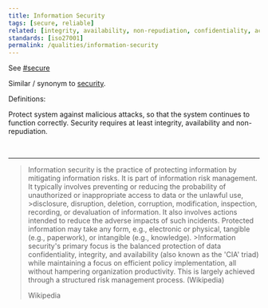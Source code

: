 ```yaml
---
title: Information Security
tags: [secure, reliable]
related: [integrity, availability, non-repudiation, confidentiality, accountability, authenticity, resistance, cyber-security]
standards: [iso27001]
permalink: /qualities/information-security
---
```


See [#secure](/tag-secure)

Similar / synonym to [security](/qualities/security).

Definitions:

<div class="arc42-help">

Protect system against malicious attacks, so that the system continues to function correctly. 
Security requires at least integrity, availability and non-repudiation.

</div><br>

<hr class="with-no-margin"/>

>Information security is the practice of protecting information by mitigating information risks. 
>It is part of information risk management. 
>It typically involves preventing or reducing the probability of unauthorized or inappropriate access to data or the unlawful use, >disclosure, disruption, deletion, corruption, modification, inspection, recording, or devaluation of information. 
>It also involves actions intended to reduce the adverse impacts of such incidents. 
>Protected information may take any form, e.g., electronic or physical, tangible (e.g., paperwork), or intangible (e.g., knowledge). >Information security's primary focus is the balanced protection of data confidentiality, integrity, and availability (also known as the 'CIA' triad) while maintaining a focus on efficient policy implementation, all without hampering organization productivity. 
>This is largely achieved through a structured risk management process. (Wikipedia)
>
>Wikipedia
